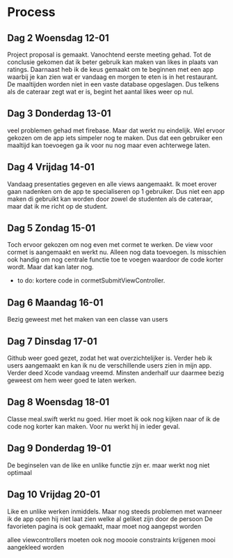 # Process

## Dag 2 Woensdag 12-01

Project proposal is gemaakt. 
Vanochtend eerste meeting gehad. Tot de conclusie gekomen dat ik beter gebruik kan maken van likes in plaats van ratings. 
Daarnaast heb ik de keus gemaakt om te beginnen met een app waarbij je kan zien wat er vandaag en morgen te eten is in het restaurant. 
De maaltijden worden niet in een vaste database opgeslagen. Dus telkens als de cateraar zegt wat er is, begint het aantal likes weer op nul. 

## Dag 3 Donderdag 13-01

veel problemen gehad met firebase. Maar dat werkt nu eindelijk. Wel ervoor gekozen om de app iets simpeler nog te maken. 
Dus dat een gebruiker een maaltijd kan toevoegen ga ik voor nu nog maar even achterwege laten. 


## Dag 4 Vrijdag 14-01

Vandaag presentaties gegeven en alle views aangemaakt. Ik moet erover gaan nadenken om de app te specialiseren op 1 gebruiker. Dus niet een app maken di gebruikt kan worden door zowel de studenten als de cateraar, maar dat ik me richt op de student. 



## Dag 5 Zondag 15-01

Toch ervoor gekozen om nog even met cormet te werken. De view voor cormet is aangemaakt en werkt nu. Alleen nog data toevoegen. Is misschien  ook handig om nog centrale functie toe te voegen waardoor de code korter wordt. Maar dat kan later nog. 

- to do:  kortere code in cormetSubmitViewController. 

## Dag 6 Maandag 16-01

Bezig geweest met het maken van een classe van users 


## Dag 7 Dinsdag 17-01

Github weer goed gezet, zodat het wat overzichtelijker is. Verder heb ik users aangemaakt en kan ik nu de verschillende users zien in mijn app. 
Verder deed Xcode vandaag vreemd. Minsten anderhalf uur daarmee bezig geweest om hem weer goed te laten werken. 

## Dag 8 Woensdag 18-01

Classe meal.swift werkt nu goed. Hier moet ik ook nog kijken naar of ik de code nog korter kan maken. Voor nu werkt hij in ieder geval. 

## Dag  9 Donderdag 19-01

De beginselen van de like en unlike functie zijn er. maar werkt nog niet optimaal 

## Dag 10 Vrijdag 20-01

Like en unlike werken inmiddels. Maar nog steeds problemen met wanneer ik de app open hij niet laat zien welke al geliket zijn door de persoon
De favorieten pagina is ook gemaakt, maar moet nog aangepst worden

allee viewcontrollers moeten ook nog moooie constraints krijgenen mooi aangekleed worden



